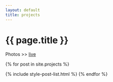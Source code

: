 ```yaml
---
layout: default
title: projects
---
```


<h1> {{ page.title }} </h1>

Photos >> [live](/live/)

<div>
{% for post in site.projects %}

  {% include style-post-list.html %}
{% endfor %}
</div>

